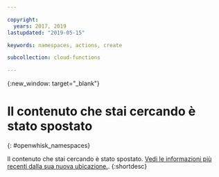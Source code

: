 ```yaml
---

copyright:
  years: 2017, 2019
lastupdated: "2019-05-15"

keywords: namespaces, actions, create

subcollection: cloud-functions

---
```



{:new_window: target="_blank"}
# Il contenuto che stai cercando è stato spostato
{: #openwhisk_namespaces}

Il contenuto che stai cercando è stato spostato. [Vedi le informazioni più recenti dalla sua nuova ubicazione.](/docs/openwhisk?topic=cloud-functions-namespaces).
{:shortdesc}
